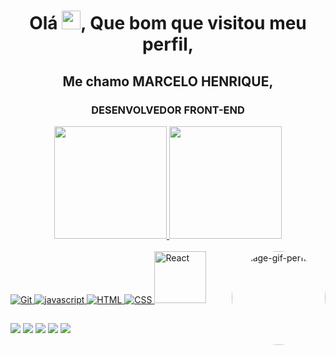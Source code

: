 <h1 align="center">Olá <img src="https://raw.githubusercontent.com/kaueMarques/kaueMarques/master/hi.gif" width="30px">, Que bom que visitou meu perfil,</h1>
<h2 align="center">Me chamo MARCELO HENRIQUE, </h2>
<h3 align="center">DESENVOLVEDOR FRONT-END</h3>

<div align="center">
  <a href="https://github.com/marcelohcb">
  <img height="180em" src="https://github-readme-stats.vercel.app/api?username=Marcelohcb&show_icons=true&theme=dark&include_all_commits=true&count_private=true"/>
  <img height="180em" src="https://github-readme-stats.vercel.app/api/top-langs/?username=Marcelohcb&layout=compact&langs_count=7&theme=dark"/>
</div>
<div style="display: inline_block"><br>
   <img alt="Git" src="https://img.shields.io/badge/git%20-%23F05556.svg?&style=for-the-badge&logo=git&logoColor=white"/>
   <img alt="javascript" src="https://img.shields.io/badge/JavaScript-323330?style=for-the-badge&logo=javascript&logoColor=F7DF1E"/> 
  <img alt="HTML" src="https://img.shields.io/badge/HTML5-E34F26?style=for-the-badge&logo=html5&logoColor=white"/>
  <img alt="CSS" src="https://img.shields.io/badge/CSS3-1572B6?style=for-the-badge&logo=css3&logoColor=white"/>	  
  <img alt="React" src="https://img.shields.io/badge/-React-black?style=flat-square&logo=react" width="83px"/>
 
  <img align="right" alt="image-gif-perfil"  height="150" style="border-radius:100px;" src="https://i.pinimg.com/originals/a1/e6/56/a1e656e182df7fdb585edb41726b5744.gif">
  
  
</div>
  
  ##
 
<div> 
  <a href="https://www.youtube.com/channel/UCRctFO9LaR7ws0-neZBCcsg" target="_blank"><img src="https://img.shields.io/badge/YouTube-FF0000?style=for-the-badge&logo=youtube&logoColor=white" target="_blank"></a>
 	<a href="https://www.twitch.tv" target="_blank"><img src="https://img.shields.io/badge/Twitch-9146FF?style=for-the-badge&logo=twitch&logoColor=white" target="_blank"></a>
 <a href="https://discord.com/" target="_blank"><img src="https://img.shields.io/badge/Discord-7289DA?style=for-the-badge&logo=discord&logoColor=white" target="_blank"></a> 
  <a href = "mailto:mhcbdev@hotmail.com"><img src="https://img.shields.io/badge/-Gmail-%23333?style=for-the-badge&logo=gmail&logoColor=white" target="_blank"></a>
  <a href="https://www.linkedin.com/in/marcelo-henrique-62b262221/" target="_blank"><img src="https://img.shields.io/badge/-LinkedIn-%230077B5?style=for-the-badge&logo=linkedin&logoColor=white" target="_blank"></a> 



